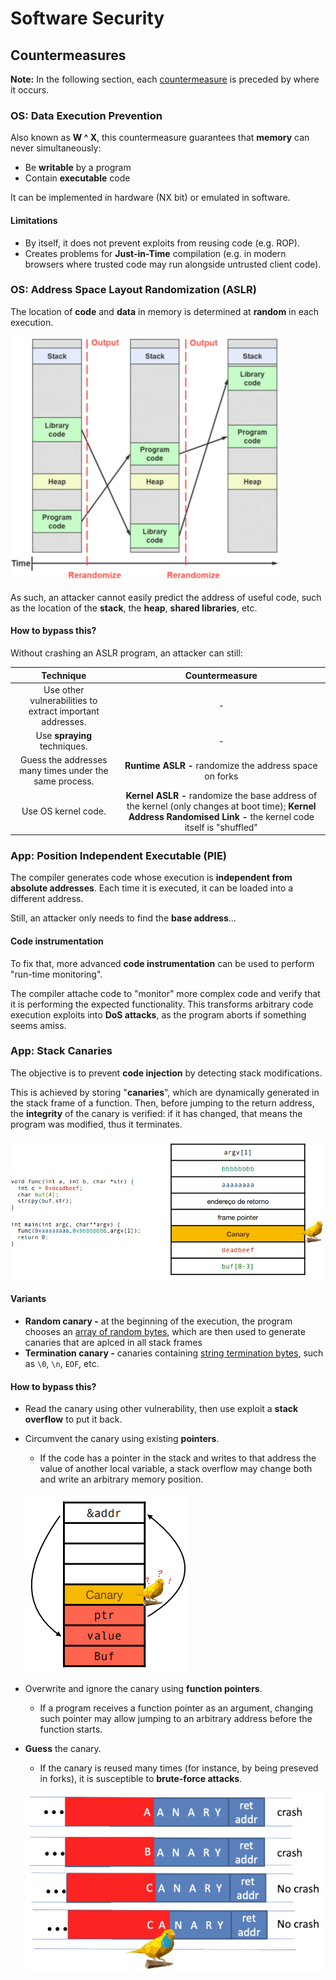 # Software Security

## Countermeasures

**Note:** In the following section, each <ins>countermeasure</ins> is preceded by where it occurs.

### OS: Data Execution Prevention

Also known as **W ^ X**, this countermeasure guarantees that **memory** can never simultaneously:
* Be **writable** by a program
* Contain **executable** code

It can be implemented in hardware (NX bit) or emulated in software.

#### Limitations

* By itself, it does not prevent exploits from reusing code (e.g. ROP).
* Creates problems for **Just-in-Time** compilation (e.g. in modern browsers where trusted code may run alongside untrusted client code).

### OS: Address Space Layout Randomization (ASLR)

The location of **code** and **data** in memory is determined at **random** in each execution.

![Alt text](images/2-1.png)

As such, an attacker cannot easily predict the address of useful code, such as the location of the **stack**, the **heap**, **shared libraries**, etc.

#### How to bypass this?

Without crashing an ASLR program, an attacker can still:

| Technique | Countermeasure |
|:-------:|:--------------:|
| Use other vulnerabilities to extract important addresses. | - |
| Use **spraying** techniques. | - |
| Guess the addresses many times under the same process. | **Runtime ASLR -** randomize the address space on forks |
| Use OS kernel code. | **Kernel ASLR -** randomize the base address of the kernel (only changes at boot time); **Kernel Address Randomised Link -** the kernel code itself is "shuffled" |

### App: Position Independent Executable (PIE)

The compiler generates code whose execution is **independent from absolute addresses**. Each time it is executed, it can be loaded into a different address.

Still, an attacker only needs to find the **base address**... 

#### Code instrumentation

To fix that, more advanced **code instrumentation** can be used to perform "run-time monitoring".

The compiler attache code to "monitor" more complex code and verify that it is performing the expected functionality. This transforms arbitrary code execution exploits into **DoS attacks**, as the program aborts if something seems amiss.

### App: Stack Canaries

The objective is to prevent **code injection** by detecting stack modifications.

This is achieved by storing "**canaries**", which are dynamically generated in the stack frame of a function. Then, before jumping to the return address, the **integrity** of the canary is verified: if it has changed, that means the program was modified, thus it terminates.

![Alt text](images/2-2.png)

#### Variants

* **Random canary -** at the beginning of the execution, the program chooses an <ins>array of random bytes</ins>, which are then used to generate canaries that are aplced in all stack frames
* **Termination canary -** canaries containing <ins>string termination bytes</ins>, such as `\0`, `\n`, `EOF`, etc.

#### How to bypass this?

* Read the canary using other vulnerability, then use exploit a **stack overflow** to put it back.
* Circumvent the canary using existing **pointers**.
    * If the code has a pointer in the stack and writes to that address the value of another local variable, a stack overflow may change both and write an arbitrary memory position.

    ![Alt text](images/2-3.png)

* Overwrite and ignore the canary using **function pointers**.
    * If a program receives a function pointer as an argument, changing such pointer may allow jumping to an arbitrary address before the function starts.

* **Guess** the canary.
    * If the canary is reused many times (for instance, by being preseved in forks), it is susceptible to **brute-force attacks**.

    ![Alt text](images/2-4.png)
